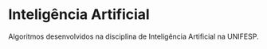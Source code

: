 # Inteligência Artificial

Algoritmos desenvolvidos na disciplina de Inteligência Artificial na UNIFESP.
